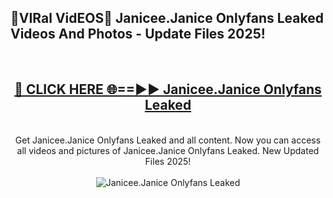 <h2>🔴VIRal VidEOS🔴 Janicee.Janice Onlyfans Leaked Videos And Photos - Update Files 2025!</h2>
<br>
<div align="center">
<h2><a href="https://virallinks.top/odZfE0" rel="nofollow">🔴 CLICK HERE 🌐==►► Janicee.Janice Onlyfans Leaked</a></h2>
<br>
Get Janicee.Janice Onlyfans Leaked and all content. Now you can access all videos and pictures of Janicee.Janice Onlyfans Leaked. New Updated Files 2025!
<br>
<br>
<a href="https://virallinks.top/odZfE0" rel="nofollow" data-target="animated-image.originalLink"><img src="https://i.imgur.com/dJHk4Zq.gif)" alt="Janicee.Janice Onlyfans Leaked" style="max-width: 100%; display: inline-block;" data-target="animated-image.originalImage"></a>
</div>
<br>
